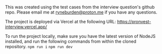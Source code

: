 This was created using the test cases from the interview question's github repo. Please email me at ryneburden@proton.me if you have any questions.

The project is deployed via Vercel at the following URL: https://pronvest-interview.vercel.app/

To run the project locally, make sure you have the latest version of NodeJS installed, and run the following commands from within the cloned repository.
`npm run i`
`npm run dev`

